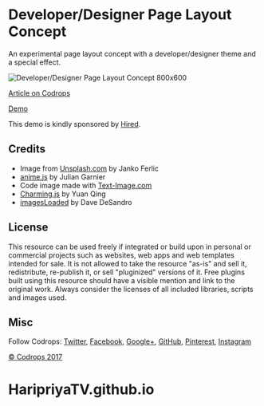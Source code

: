 # Developer/Designer Page Layout Concept

An experimental page layout concept with a developer/designer theme and a special effect.

![Developer/Designer Page Layout Concept 800x600](https://tympanus.net/codrops/wp-content/uploads/2017/04/DeveloperDesignerPageLayout_800x600.jpg)

[Article on Codrops](https://tympanus.net/codrops/?p=30725)

[Demo](http://tympanus.net/Development/DeveloperDesignerPageLayout/)

This demo is kindly sponsored by [Hired](http://synd.co/2p3Fi7n).

## Credits

- Image from [Unsplash.com](https://unsplash.com/) by Janko Ferlic
- [anime.js](http://anime-js.com/) by Julian Garnier
- Code image made with [Text-Image.com](http://www.text-image.com/)
- [Charming.js](https://github.com/yuanqing/charming) by Yuan Qing
- [imagesLoaded](http://imagesloaded.desandro.com/) by Dave DeSandro

## License
This resource can be used freely if integrated or build upon in personal or commercial projects such as websites, web apps and web templates intended for sale. It is not allowed to take the resource "as-is" and sell it, redistribute, re-publish it, or sell "pluginized" versions of it. Free plugins built using this resource should have a visible mention and link to the original work. Always consider the licenses of all included libraries, scripts and images used.

## Misc 

Follow Codrops: [Twitter](http://www.twitter.com/codrops), [Facebook](http://www.facebook.com/codrops), [Google+](https://plus.google.com/101095823814290637419), [GitHub](https://github.com/codrops), [Pinterest](http://www.pinterest.com/codrops/), [Instagram](https://www.instagram.com/codropsss/)

[© Codrops 2017](http://www.codrops.com)





# HaripriyaTV.github.io
